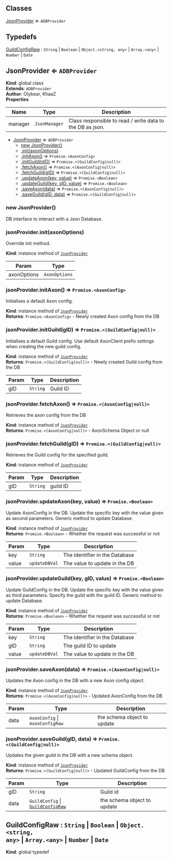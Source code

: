 ## Classes

<dl>
<dt><a href="#JsonProvider">JsonProvider</a> ⇐ <code>ADBProvider</code></dt>
<dd></dd>
</dl>

## Typedefs

<dl>
<dt><a href="#GuildConfigRaw">GuildConfigRaw</a> : <code>String</code> | <code>Boolean</code> | <code>Object.&lt;string, any&gt;</code> | <code>Array.&lt;any&gt;</code> | <code>Number</code> | <code>Date</code></dt>
<dd></dd>
</dl>

<a name="JsonProvider"></a>

## JsonProvider ⇐ <code>ADBProvider</code>
**Kind**: global class  
**Extends**: <code>ADBProvider</code>  
**Author**: Olybear, KhaaZ  
**Properties**

| Name | Type | Description |
| --- | --- | --- |
| manager | <code>JsonManager</code> | Class responsible to read / write data to the DB as json. |


* [JsonProvider](#JsonProvider) ⇐ <code>ADBProvider</code>
    * [new JsonProvider()](#new_JsonProvider_new)
    * [.init(axonOptions)](#JsonProvider+init)
    * [.initAxon()](#JsonProvider+initAxon) ⇒ <code>Promise.&lt;AxonConfig&gt;</code>
    * [.initGuild(gID)](#JsonProvider+initGuild) ⇒ <code>Promise.&lt;(GuildConfig\|null)&gt;</code>
    * [.fetchAxon()](#JsonProvider+fetchAxon) ⇒ <code>Promise.&lt;(AxonConfig\|null)&gt;</code>
    * [.fetchGuild(gID)](#JsonProvider+fetchGuild) ⇒ <code>Promise.&lt;(GuildConfig\|null)&gt;</code>
    * [.updateAxon(key, value)](#JsonProvider+updateAxon) ⇒ <code>Promise.&lt;Boolean&gt;</code>
    * [.updateGuild(key, gID, value)](#JsonProvider+updateGuild) ⇒ <code>Promise.&lt;Boolean&gt;</code>
    * [.saveAxon(data)](#JsonProvider+saveAxon) ⇒ <code>Promise.&lt;(AxonConfig\|null)&gt;</code>
    * [.saveGuild(gID, data)](#JsonProvider+saveGuild) ⇒ <code>Promise.&lt;(GuildConfig\|null)&gt;</code>

<a name="new_JsonProvider_new"></a>

### new JsonProvider()
DB interface to interact with a Json Database.

<a name="JsonProvider+init"></a>

### jsonProvider.init(axonOptions)
Override init method.

**Kind**: instance method of [<code>JsonProvider</code>](#JsonProvider)  

| Param | Type |
| --- | --- |
| axonOptions | <code>AxonOptions</code> | 

<a name="JsonProvider+initAxon"></a>

### jsonProvider.initAxon() ⇒ <code>Promise.&lt;AxonConfig&gt;</code>
Initialises a default Axon config.

**Kind**: instance method of [<code>JsonProvider</code>](#JsonProvider)  
**Returns**: <code>Promise.&lt;AxonConfig&gt;</code> - Newly created Axon config from the DB  
<a name="JsonProvider+initGuild"></a>

### jsonProvider.initGuild(gID) ⇒ <code>Promise.&lt;(GuildConfig\|null)&gt;</code>
Initialises a default Guild config.
Use default AxonClient prefix settings when creating the new guild config.

**Kind**: instance method of [<code>JsonProvider</code>](#JsonProvider)  
**Returns**: <code>Promise.&lt;(GuildConfig\|null)&gt;</code> - Newly created Guild config from the DB  

| Param | Type | Description |
| --- | --- | --- |
| gID | <code>String</code> | Guild ID |

<a name="JsonProvider+fetchAxon"></a>

### jsonProvider.fetchAxon() ⇒ <code>Promise.&lt;(AxonConfig\|null)&gt;</code>
Retrieves the axon config from the DB

**Kind**: instance method of [<code>JsonProvider</code>](#JsonProvider)  
**Returns**: <code>Promise.&lt;(AxonConfig\|null)&gt;</code> - AxonSchema Object or null  
<a name="JsonProvider+fetchGuild"></a>

### jsonProvider.fetchGuild(gID) ⇒ <code>Promise.&lt;(GuildConfig\|null)&gt;</code>
Retrieves the Guild config for the specified guild.

**Kind**: instance method of [<code>JsonProvider</code>](#JsonProvider)  

| Param | Type | Description |
| --- | --- | --- |
| gID | <code>String</code> | guild ID |

<a name="JsonProvider+updateAxon"></a>

### jsonProvider.updateAxon(key, value) ⇒ <code>Promise.&lt;Boolean&gt;</code>
Update AxonConfig in the DB.
Update the specific key with the value given as second parameters.
Generic method to update Database.

**Kind**: instance method of [<code>JsonProvider</code>](#JsonProvider)  
**Returns**: <code>Promise.&lt;Boolean&gt;</code> - Whether the request was successful or not  

| Param | Type | Description |
| --- | --- | --- |
| key | <code>String</code> | The identifier in the Database |
| value | <code>updateDBVal</code> | The value to update in the DB |

<a name="JsonProvider+updateGuild"></a>

### jsonProvider.updateGuild(key, gID, value) ⇒ <code>Promise.&lt;Boolean&gt;</code>
Update GuildConfig in the DB.
Update the specific key with the value given as third parameters.
Specify the guild with the guild ID.
Generic method to update Database.

**Kind**: instance method of [<code>JsonProvider</code>](#JsonProvider)  
**Returns**: <code>Promise.&lt;Boolean&gt;</code> - Whether the request was successful or not  

| Param | Type | Description |
| --- | --- | --- |
| key | <code>String</code> | The identifier in the Database |
| gID | <code>String</code> | The guild ID to update |
| value | <code>updateDBVal</code> | The value to update in the DB |

<a name="JsonProvider+saveAxon"></a>

### jsonProvider.saveAxon(data) ⇒ <code>Promise.&lt;(AxonConfig\|null)&gt;</code>
Updates the Axon config in the DB with a new Axon config object.

**Kind**: instance method of [<code>JsonProvider</code>](#JsonProvider)  
**Returns**: <code>Promise.&lt;(AxonConfig\|null)&gt;</code> - Updated AxonConfig from the DB  

| Param | Type | Description |
| --- | --- | --- |
| data | <code>AxonConfig</code> \| <code>AxonConfigRaw</code> | the schema object to update |

<a name="JsonProvider+saveGuild"></a>

### jsonProvider.saveGuild(gID, data) ⇒ <code>Promise.&lt;(GuildConfig\|null)&gt;</code>
Updates the given guild in the DB with a new schema object.

**Kind**: instance method of [<code>JsonProvider</code>](#JsonProvider)  
**Returns**: <code>Promise.&lt;(GuildConfig\|null)&gt;</code> - Updated GuildConfig from the DB  

| Param | Type | Description |
| --- | --- | --- |
| gID | <code>String</code> | Guild id |
| data | <code>GuildConfig</code> \| [<code>GuildConfigRaw</code>](#GuildConfigRaw) | the schema object to update |

<a name="GuildConfigRaw"></a>

## GuildConfigRaw : <code>String</code> \| <code>Boolean</code> \| <code>Object.&lt;string, any&gt;</code> \| <code>Array.&lt;any&gt;</code> \| <code>Number</code> \| <code>Date</code>
**Kind**: global typedef  
